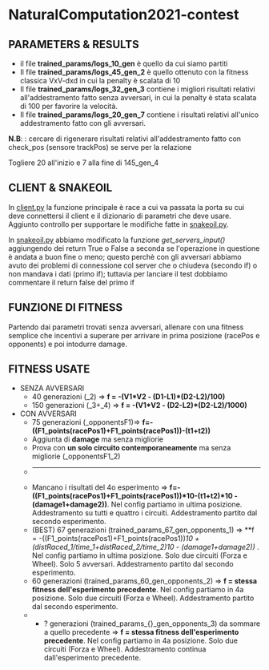 # NaturalComputation2021-contest

## PARAMETERS & RESULTS
* il file **trained_params/logs_10_gen** è quello da cui siamo partiti
* Il file **trained_params/logs_45_gen_2** è quello ottenuto con la fitness classica VxV-dxd in cui la penalty è scalata di 10
* Il file **trained_params/logs_32_gen_3** contiene i migliori risultati relativi all'addestramento fatto senza avversari, in cui la penalty è stata scalata di 100 per favorire la velocità.
* Il file **trained_params/logs_20_gen_7** contiene i risultati relativi all'unico addestramento fatto con gli avversari.

**N.B**: : cercare di rigenerare risultati relativi all'addestramento fatto con check_pos (sensore trackPos) se serve per la relazione

Togliere 20 all'inizio e 7 alla fine di 145_gen_4

## CLIENT & SNAKEOIL
In [client.py](client.py) la funzione principale è race a cui va passata la porta su cui deve connettersi il client e il dizionario di parametri che deve usare. Aggiunto controllo per supportare le modifiche fatte in [snakeoil.py](snakeoil.py).

In [snakeoil.py](snakeoil.py) abbiamo modificato la funzione *get_servers_input()* aggiungendo dei return True o False a seconda se l'operazione in questione è andata a buon fine o meno; questo perchè con gli avversari abbiamo avuto dei problemi di connessione col server che o chiudeva (secondo if) o non mandava i dati (primo if); tuttavia per lanciare il test dobbiamo commentare il return false del primo if

## FUNZIONE DI FITNESS
Partendo dai parametri trovati senza avversari, allenare con una fitness semplice che incentivi a superare per arrivare in prima posizione (racePos e opponents) e poi intodurre damage.

## FITNESS USATE
* SENZA AVVERSARI
  * 40 generazioni (_2) => **f = -(V1\*V2 - (D1-L1)\*(D2-L2)/100)** 
  * 150 generazioni (_3+_4) => **f = -(V1\*V2 - (D2-L2)\*(D2-L2)/1000)**
* CON AVVERSARI
  * 75 generazioni (_opponentsF1)=> **f=-((F1_points(racePos1)+F1_points(racePos1))-(t1+t2))**
  * Aggiunta di **damage** ma senza migliorie
  * Prova con **un solo circuito contemporaneamente** ma senza migliorie (_opponentsF1_2)
  * -----
  * Mancano i risultati del 4o esperimento => **f=-((F1_points(racePos1)+F1_points(racePos1))*10-(t1+t2)*10 -(damage1+damage2))**. Nel config partiamo in ultima posizione. Addestramento su tutti e quattro i circuiti. Addestramento partito dal secondo esperimento.
  * (BEST) 67 generazioni (trained_params_67_gen_opponents_1) => **f = -((F1_points(racePos1)+F1_points(racePos1))*10 + (distRaced_1/time_1+distRaced_2/time_2)*10 - (damage1+damage2))** . Nel config partiamo in ultima posizione. Solo due circuiti (Forza e Wheel). Solo 5 avversari. Addestramento partito dal secondo esperimento.
  * 60 generazioni (trained_params_60_gen_opponents_2) => **f = stessa fitness dell'esperimento precedente**. Nel config partiamo in 4a posizione.  Solo due circuiti (Forza e Wheel). Addestramento partito dal secondo esperimento.
  *  + ? generazioni (trained_params_{}_gen_opponents_3) da sommare a quello precedente => **f = stessa fitness dell'esperimento precedente**. Nel config partiamo in 4a posizione.  Solo due circuiti (Forza e Wheel). Addestramento continua dall'esperimento precedente.
